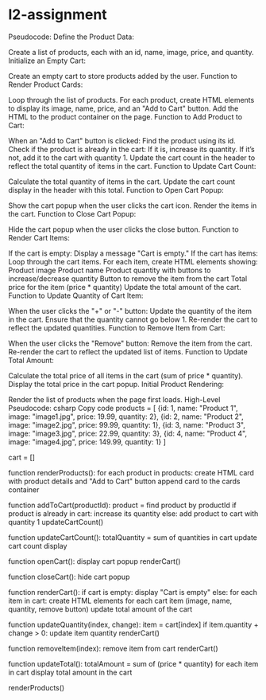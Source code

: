 # l2-assignment

Pseudocode:
Define the Product Data:

Create a list of products, each with an id, name, image, price, and quantity.
Initialize an Empty Cart:

Create an empty cart to store products added by the user.
Function to Render Product Cards:

Loop through the list of products.
For each product, create HTML elements to display its image, name, price, and an "Add to Cart" button.
Add the HTML to the product container on the page.
Function to Add Product to Cart:

When an "Add to Cart" button is clicked:
Find the product using its id.
Check if the product is already in the cart:
If it is, increase its quantity.
If it’s not, add it to the cart with quantity 1.
Update the cart count in the header to reflect the total quantity of items in the cart.
Function to Update Cart Count:

Calculate the total quantity of items in the cart.
Update the cart count display in the header with this total.
Function to Open Cart Popup:

Show the cart popup when the user clicks the cart icon.
Render the items in the cart.
Function to Close Cart Popup:

Hide the cart popup when the user clicks the close button.
Function to Render Cart Items:

If the cart is empty:
Display a message "Cart is empty."
If the cart has items:
Loop through the cart items.
For each item, create HTML elements showing:
Product image
Product name
Product quantity with buttons to increase/decrease quantity
Button to remove the item from the cart
Total price for the item (price * quantity)
Update the total amount of the cart.
Function to Update Quantity of Cart Item:

When the user clicks the "+" or "-" button:
Update the quantity of the item in the cart.
Ensure that the quantity cannot go below 1.
Re-render the cart to reflect the updated quantities.
Function to Remove Item from Cart:

When the user clicks the "Remove" button:
Remove the item from the cart.
Re-render the cart to reflect the updated list of items.
Function to Update Total Amount:

Calculate the total price of all items in the cart (sum of price * quantity).
Display the total price in the cart popup.
Initial Product Rendering:

Render the list of products when the page first loads.
High-Level Pseudocode:
csharp
Copy code
products = [
  {id: 1, name: "Product 1", image: "image1.jpg", price: 19.99, quantity: 2},
  {id: 2, name: "Product 2", image: "image2.jpg", price: 99.99, quantity: 1},
  {id: 3, name: "Product 3", image: "image3.jpg", price: 22.99, quantity: 3},
  {id: 4, name: "Product 4", image: "image4.jpg", price: 149.99, quantity: 1}
]

cart = []

function renderProducts():
  for each product in products:
    create HTML card with product details and "Add to Cart" button
    append card to the cards container

function addToCart(productId):
  product = find product by productId
  if product is already in cart:
    increase its quantity
  else:
    add product to cart with quantity 1
  updateCartCount()

function updateCartCount():
  totalQuantity = sum of quantities in cart
  update cart count display

function openCart():
  display cart popup
  renderCart()

function closeCart():
  hide cart popup

function renderCart():
  if cart is empty:
    display "Cart is empty"
  else:
    for each item in cart:
      create HTML elements for each cart item (image, name, quantity, remove button)
    update total amount of the cart

function updateQuantity(index, change):
  item = cart[index]
  if item.quantity + change > 0:
    update item quantity
  renderCart()

function removeItem(index):
  remove item from cart
  renderCart()

function updateTotal():
  totalAmount = sum of (price * quantity) for each item in cart
  display total amount in the cart

renderProducts()
